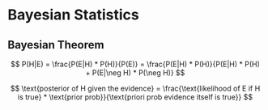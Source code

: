 # Bayesian Statistics

## Bayesian Theorem

$$ P(H|E) = \frac{P(E|H) * P(H)}{P(E)} = \frac{P(E|H) * P(H)}{P(E|H) * P(H) + P(E|\neg H) * P(\neg H)}  $$

$$ \text{posterior of H given the evidence} = \frac{\text{likelihood of E if H is true} * \text{prior prob}}{\text{priori prob evidence itself is true}} $$
